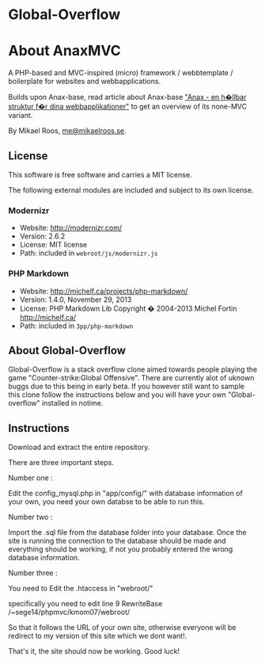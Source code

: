 Global-Overflow
=========

About AnaxMVC
=========

A PHP-based and MVC-inspired (micro) framework / webbtemplate / boilerplate for websites and webbapplications.

Builds upon Anax-base, read article about Anax-base ["Anax - en h�llbar struktur f�r dina webbapplikationer"](http://dbwebb.se/kunskap/anax-en-hallbar-struktur-for-dina-webbapplikationer) to get an overview of its none-MVC variant. 

By Mikael Roos, me@mikaelroos.se.

License 
------------------

This software is free software and carries a MIT license.


The following external modules are included and subject to its own license.



### Modernizr
* Website: http://modernizr.com/
* Version: 2.6.2
* License: MIT license 
* Path: included in `webroot/js/modernizr.js`



### PHP Markdown
* Website: http://michelf.ca/projects/php-markdown/
* Version: 1.4.0, November 29, 2013
* License: PHP Markdown Lib Copyright � 2004-2013 Michel Fortin http://michelf.ca/ 
* Path: included in `3pp/php-markdown`


About Global-Overflow
-----------------------------------
Global-Overflow is a stack overflow clone aimed towards people playing the game "Counter-strike:Global Offensive".
There are currently alot of uknown buggs due to this being in early beta. 
If you however still want to sample this clone follow the instructions below and you will have your own "Global-overflow" installed in notime.

Instructions 
-----------------------------------
Download and extract the entire repository.

There are three important steps. 

Number one :

Edit the config_mysql.php in "app/config/" with database information of your own, you need your own databse to be able to run this.

Number two : 

Import the .sql file from the database folder into your database. Once the site is running the connection to the database
should be made and everything should be working, if not you probably entered the wrong database information.

Number three : 

You need to Edit the .htaccess in "webroot/"

specifically you need to edit line 9 
 RewriteBase /~sege14/phpmvc/kmom07/webroot/
 
 So that it follows the URL of your own site, otherwise everyone will be redirect to my version of this site which we dont want!.
 

That's it, the site should now be working. Good luck!
